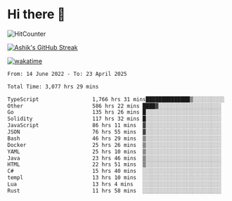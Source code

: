 # Hi there 👋

![HitCounter](https://hits.seeyoufarm.com/api/count/incr/badge.svg?url=https%3A%2F%2Fgithub.com%2Fashrhmn1212%2Fhit-counter)

<!-- ![Contribution Graph](https://github-readme-activity-graph.cyclic.app/graph?username=ashrhmn) -->


<!-- [![Top Langs](https://github-readme-stats.vercel.app/api/top-langs/?username=ashrhmn&layout=compact&theme=synthwave&langs_count=10&card_width=445)](https://github.com/anuraghazra/github-readme-stats) -->

[![Ashik's GitHub Streak](https://github-readme-streak-stats.herokuapp.com/?user=ashrhmn&theme=blood&fire=DD7F1C&background=151515&dates=9f9f9f&border=DD2727)](https://git.io/streak-stats)

<!-- ![Ashik's GitHub stats](https://github-readme-stats.vercel.app/api/?username=ashrhmn&show_icons=true&title_color=fff&icon_color=79ff97&text_color=9f9f9f&bg_color=151515) -->

[![wakatime](https://wakatime.com/badge/user/3df86613-ba63-4631-8e65-0ff18e7becad.svg)](https://wakatime.com/@3df86613-ba63-4631-8e65-0ff18e7becad)

<!--START_SECTION:waka-->

```txt
From: 14 June 2022 - To: 23 April 2025

Total Time: 3,077 hrs 29 mins

TypeScript                 1,766 hrs 31 mins██████████████▒░░░░░░░░░░   57.41 %
Other                      586 hrs 22 mins ████▓░░░░░░░░░░░░░░░░░░░░   19.06 %
Go                         135 hrs 26 mins █░░░░░░░░░░░░░░░░░░░░░░░░   04.40 %
Solidity                   117 hrs 32 mins █░░░░░░░░░░░░░░░░░░░░░░░░   03.82 %
JavaScript                 86 hrs 11 mins  ▓░░░░░░░░░░░░░░░░░░░░░░░░   02.80 %
JSON                       76 hrs 55 mins  ▓░░░░░░░░░░░░░░░░░░░░░░░░   02.50 %
Bash                       46 hrs 29 mins  ▒░░░░░░░░░░░░░░░░░░░░░░░░   01.51 %
Docker                     25 hrs 26 mins  ▒░░░░░░░░░░░░░░░░░░░░░░░░   00.83 %
YAML                       25 hrs 10 mins  ▒░░░░░░░░░░░░░░░░░░░░░░░░   00.82 %
Java                       23 hrs 46 mins  ▒░░░░░░░░░░░░░░░░░░░░░░░░   00.77 %
HTML                       22 hrs 51 mins  ▒░░░░░░░░░░░░░░░░░░░░░░░░   00.74 %
C#                         15 hrs 40 mins  ░░░░░░░░░░░░░░░░░░░░░░░░░   00.51 %
templ                      13 hrs 10 mins  ░░░░░░░░░░░░░░░░░░░░░░░░░   00.43 %
Lua                        13 hrs 4 mins   ░░░░░░░░░░░░░░░░░░░░░░░░░   00.43 %
Rust                       11 hrs 58 mins  ░░░░░░░░░░░░░░░░░░░░░░░░░   00.39 %
```

<!--END_SECTION:waka-->


<!--### Most Used Languages 
<img src="https://wakatime.com/share/@ashrhmn/24ecb986-5bf8-4607-af7f-0aab08908d8c.png" />

### Favourite Tools
<img src="https://wakatime.com/share/@ashrhmn/f4e08015-f3bc-460a-9228-95a3ba11c604.png" />-->
